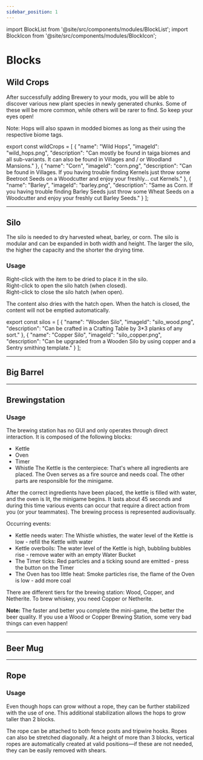 ```yaml
---
sidebar_position: 1
---
```


import BlockList from '@site/src/components/modules/BlockList';
import BlockIcon from '@site/src/components/modules/BlockIcon';


# Blocks
## Wild Crops
After successfully adding Brewery to your mods, you will be able to discover various new plant species in newly generated chunks. Some of these will be more common, while others will be rarer to find. So keep your eyes open!

Note: Hops will also spawn in modded biomes as long as their using the respective biome tags.

<BlockList modId="brewery" itemList={wildCrops} />

export const wildCrops = [
  {
    "name": "Wild Hops",
    "imageId": "wild_hops.png",
    "description": "Can mostly be found in taiga biomes and all sub-variants. It can also be found in Villages and / or Woodland Mansions."
  },
  {
    "name": "Corn",
    "imageId": "corn.png",
    "description": "Can be found in Villages. If you having trouble finding Kernels just throw some Beetroot Seeds on a Woodcutter and enjoy your freshly... cut Kernels."
  },
  {
    "name": "Barley",
    "imageId": "barley.png",
    "description": "Same as Corn. If you having trouble finding Barley Seeds just throw some Wheat Seeds on a Woodcutter and enjoy your freshly cut Barley Seeds."
  }
];

***

## Silo
The silo is needed to dry harvested wheat, barley, or corn. The silo is modular and can be expanded in both width and height. The larger the silo, the higher the capacity and the shorter the drying time.

### Usage
Right-click with the item to be dried to place it in the silo.\
Right-click to open the silo hatch (when closed).\
Right-click to close the silo hatch (when open).

The content also dries with the hatch open. When the hatch is closed, the content will not be emptied automatically.

<BlockList modId="brewery" itemList={silos} />

export const silos = [
{
"name": "Wooden Silo",
"imageId": "silo_wood.png",
"description": "Can be crafted in a Crafting Table by 3*3 planks of any sort."
},
{
"name": "Copper Silo",
"imageId": "silo_copper.png",
"description": "Can be upgraded from a Wooden Silo by using copper and a Sentry smithing template."
}
];

***

## Big Barrel
<BlockIcon modId="brewery" imageId="barrel.png" description="The big barrel currently serves merely as a decorative element. It requires a space of 2x2x2 to be placed." />

***

## Brewingstation
<BlockIcon modId="brewery" imageId="copper_brewingstation.png" description="Required for brewing beer and whiskey. Unlike ordinary blocks, the brewing station is larger: It consists of 5 separate blocks and therefore requires a space of 2x2x2 for placement." />

### Usage
The brewing station has no GUI and only operates through direct interaction. It is composed of the following blocks:
* Kettle
* Oven
* Timer
* Whistle
  The Kettle is the centerpiece: That's where all ingredients are placed. The Oven serves as a fire source and needs coal. The other parts are responsible for the minigame.

After the correct ingredients have been placed, the kettle is filled with water, and the oven is lit, the minigame begins. It lasts about 45 seconds and during this time various events can occur that require a direct action from you (or your teammates). The brewing process is represented audiovisually.

Occurring events:

* Kettle needs water: The Whistle whistles, the water level of the Kettle is low - refill the Kettle with water
* Kettle overboils: The water level of the Kettle is high, bubbling bubbles rise - remove water with an empty Water Bucket
* The Timer ticks: Red particles and a ticking sound are emitted - press the button on the Timer
* The Oven has too little heat: Smoke particles rise, the flame of the Oven is low - add more coal


There are different tiers for the brewing station: Wood, Copper, and Netherite. To brew whiskey, you need Copper or Netherite.

**Note:** The faster and better you complete the mini-game, the better the beer quality. If you use a Wood or Copper Brewing Station, some very bad things can even happen!

***

## Beer Mug
<BlockIcon modId="brewery" imageId="beer_mug.png" description="Not only serves as a mug for beer but can also be repurposed as a flower pot. Nice!" />

***

## Rope
<BlockIcon modId="brewery" imageId="rope.png" description="After successfully adding Brewery to your mods, you will be able to discover various new plant species in newly generated chunks. Some of these will be more common, while others will be rarer to find. So keep your eyes open!After successfully adding Brewery to your mods, you will be able to discover various new plant species in newly generated chunks. Some of these will be more common, while others will be rarer to find. So keep your eyes open!" />

### Usage
Even though hops can grow without a rope, they can be further stabilized with the use of one. This additional stabilization allows the hops to grow taller than 2 blocks.

The rope can be attached to both fence posts and tripwire hooks. Ropes can also be stretched diagonally. At a height of more than 3 blocks, vertical ropes are automatically created at valid positions—if these are not needed, they can be easily removed with shears.